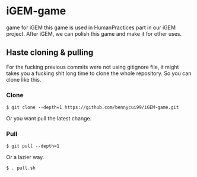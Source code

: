 # iGEM-game
game for iGEM
this game is used in HumanPractices part in our iGEM project. After iGEM, we can polish this game and make it for other uses.



## Haste cloning & pulling

For the fucking previous commits were not using gitignore file, it might takes you a fucking shit long time to clone the whole repository. So you can clone like this.

### Clone

~~~shell
$ git clone --depth=1 https://github.com/bennycui99/iGEM-game.git
~~~

Or you want pull the latest change.

### Pull

```shell
$ git pull --depth=1
```

Or a lazier way.

```shell
$ . pull.sh
```


